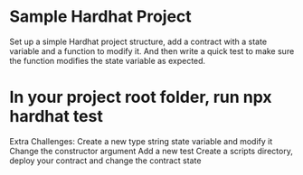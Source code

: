 # Sample Hardhat Project

Set up a simple Hardhat project structure, add a contract with a state variable
and a function to modify it. And then write a quick test to make sure the
function modifies the state variable as expected.

# In your project root folder, run npx hardhat test

Extra Challenges: Create a new type string state variable and modify it Change
the constructor argument Add a new test Create a scripts directory, deploy your
contract and change the contract state
